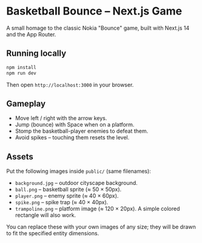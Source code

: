 # Basketball Bounce – Next.js Game

A small homage to the classic Nokia "Bounce" game, built with Next.js 14 and the App Router.

## Running locally

```bash
npm install
npm run dev
```

Then open `http://localhost:3000` in your browser.

## Gameplay

* Move left / right with the arrow keys.
* Jump (bounce) with Space when on a platform.
* Stomp the basketball-player enemies to defeat them.
* Avoid spikes – touching them resets the level.

## Assets

Put the following images inside `public/` (same filenames):

* `background.jpg` – outdoor cityscape background.
* `ball.png` – basketball sprite (≈ 50 × 50px).
* `player.png` – enemy sprite (≈ 40 × 60px).
* `spike.png` – spike trap (≈ 40 × 40px).
* `trampoline.png` – platform image (≈ 120 × 20px). A simple colored rectangle will also work.

You can replace these with your own images of any size; they will be drawn to fit the specified entity dimensions.
